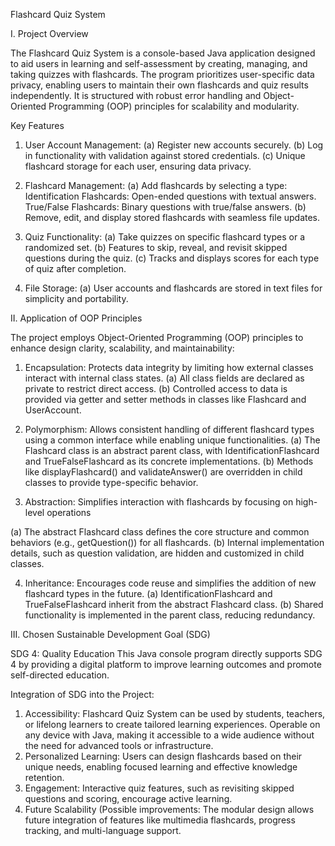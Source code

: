 Flashcard Quiz System

I. Project Overview

The Flashcard Quiz System is a console-based Java application designed to aid users in learning and self-assessment by creating, managing, and taking quizzes with flashcards. The program prioritizes user-specific data privacy, enabling users to maintain their own flashcards and quiz results independently. It is structured with robust error handling and Object-Oriented Programming (OOP) principles for scalability and modularity.

Key Features

1. User Account Management:
(a) Register new accounts securely.
(b) Log in functionality with validation against stored credentials.
(c) Unique flashcard storage for each user, ensuring data privacy.

2. Flashcard Management:
(a) Add flashcards by selecting a type:
	Identification Flashcards: Open-ended questions with textual answers.
	True/False Flashcards: Binary questions with true/false answers.
(b) Remove, edit, and display stored flashcards with seamless file updates.

3. Quiz Functionality:
(a) Take quizzes on specific flashcard types or a randomized set.
(b) Features to skip, reveal, and revisit skipped questions during the quiz.
(c) Tracks and displays scores for each type of quiz after completion.

4. File Storage:
(a) User accounts and flashcards are stored in text files for simplicity and portability.

II. Application of OOP Principles

The project employs Object-Oriented Programming (OOP) principles to enhance design clarity, scalability, and maintainability:

1. Encapsulation: Protects data integrity by limiting how external classes interact with internal class states.
(a) All class fields are declared as private to restrict direct access.
(b) Controlled access to data is provided via getter and setter methods in classes like Flashcard and UserAccount.

2. Polymorphism: Allows consistent handling of different flashcard types using a common interface while enabling unique functionalities.
(a) The Flashcard class is an abstract parent class, with IdentificationFlashcard and TrueFalseFlashcard as its concrete implementations.
(b) Methods like displayFlashcard() and validateAnswer() are overridden in child classes to provide type-specific behavior.

3. Abstraction: Simplifies interaction with flashcards by focusing on high-level operations

(a) The abstract Flashcard class defines the core structure and common behaviors (e.g., getQuestion()) for all flashcards.
(b) Internal implementation details, such as question validation, are hidden and customized in child classes.

4. Inheritance: Encourages code reuse and simplifies the addition of new flashcard types in the future.
(a) IdentificationFlashcard and TrueFalseFlashcard inherit from the abstract Flashcard class.
(b) Shared functionality is implemented in the parent class, reducing redundancy.

III. Chosen Sustainable Development Goal (SDG)

SDG 4: Quality Education 
	This Java console program directly supports SDG 4 by providing a digital platform to improve learning outcomes and promote self-directed education.

Integration of SDG into the Project:

1. Accessibility:
	 Flashcard Quiz System can be used by students, teachers, or lifelong learners to create tailored learning experiences. Operable on any device with Java, making it accessible to a wide audience without the need for advanced tools or infrastructure.
2. Personalized Learning:
	Users can design flashcards based on their unique needs, enabling focused learning and effective knowledge retention.
3. Engagement:
	Interactive quiz features, such as revisiting skipped questions and scoring, encourage active learning.
4. Future Scalability (Possible improvements:
	The modular design allows future integration of features like multimedia flashcards, progress tracking, and multi-language support.
